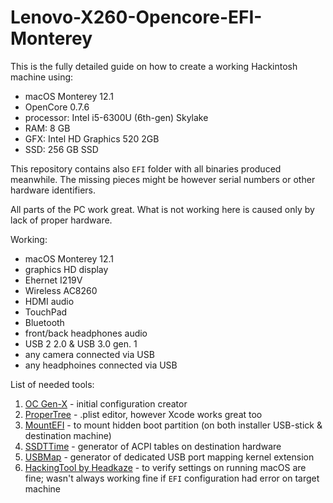 # Lenovo-X260-Opencore-EFI-Monterey

This is the fully detailed guide on how to create a working Hackintosh machine using:

* macOS Monterey 12.1
* OpenCore 0.7.6
* processor: Intel i5-6300U (6th-gen) Skylake
* RAM: 8 GB
* GFX: Intel HD Graphics 520 2GB
* SSD: 256 GB SSD

This repository contains also `EFI` folder with all binaries produced meanwhile. The missing pieces might be however serial numbers or other hardware identifiers.

All parts of the PC work great. What is not working here is caused only by lack of proper hardware.

Working:

* macOS Monterey 12.1
* graphics HD display
* Ehernet I219V 
* Wireless AC8260
* HDMI audio
* TouchPad
* Bluetooth
* front/back headphones audio
* USB 2 2.0 & USB 3.0 gen. 1
* any camera connected via USB
* any headphoines connected via USB

List of needed tools:

1. [OC Gen-X](https://github.com/Pavo-IM/OC-Gen-X) - initial configuration creator
1. [ProperTree](https://github.com/corpnewt/ProperTree) - .plist editor, however Xcode works great too
1. [MountEFI](https://github.com/corpnewt/MountEFI) - to mount hidden boot partition (on both installer USB-stick & destination machine)
1. [SSDTTime](https://github.com/corpnewt/SSDTTime) - generator of ACPI tables on destination hardware
1. [USBMap](https://github.com/corpnewt/USBMap) - generator of dedicated USB port mapping kernel extension
1. [HackingTool by Headkaze](https://github.com/headkaze/Hackintool) - to verify settings on running macOS are fine; wasn't always working fine if `EFI` configuration had error on target machine
